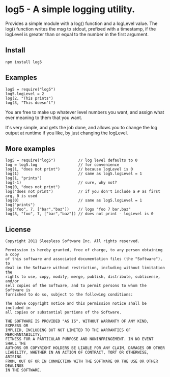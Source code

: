 
# log5 - A simple logging utility.  

Provides a simple module with a log() function and a logLevel value.
The log() function writes the msg to stdout, prefixed with a timestamp, if
the logLevel is greater than or equal to the number in the first argument.


## Install
	
	npm install log5

## Examples

	log5 = require("log5")
	log5.logLevel = 2
	log(2, "This prints")
	log(3, "This doesn't")

You are free to make up whatever level numbers you want, and assign what ever meaning to them that 
you want.

It's very simple, and gets the job done, and allows you to change the log output at
runtime if you like, by just changing the logLevel.

## More examples

	log5 = require("log5")			// log level defaults to 0
	log = log5.log					// for convenience
	log(1, "does not print")		// because logLevel is 0
	log(1)							// same as log5.logLevel = 1
	log(1, "prints")				
	log(-1)							// sure, why not?
	log(0, "does not print")
	log("does not print")			// if you don't include a # as first arg, 0 is used
	log(0)							// same as log5.logLevel = 1
	log("prints")		
	log("foo", 7, ["bar","baz"])	// logs "foo 7 bar,baz"
	log(3, "foo", 7, ["bar","baz"])	// does not print - logLevel is 0

## License

	Copyright 2011 Sleepless Software Inc. All rights reserved.

	Permission is hereby granted, free of charge, to any person obtaining a copy
	of this software and associated documentation files (the "Software"), to
	deal in the Software without restriction, including without limitation the
	rights to use, copy, modify, merge, publish, distribute, sublicense, and/or
	sell copies of the Software, and to permit persons to whom the Software is
	furnished to do so, subject to the following conditions:

	The above copyright notice and this permission notice shall be included in
	all copies or substantial portions of the Software.

	THE SOFTWARE IS PROVIDED "AS IS", WITHOUT WARRANTY OF ANY KIND, EXPRESS OR
	IMPLIED, INCLUDING BUT NOT LIMITED TO THE WARRANTIES OF MERCHANTABILITY,
	FITNESS FOR A PARTICULAR PURPOSE AND NONINFRINGEMENT. IN NO EVENT SHALL THE
	AUTHORS OR COPYRIGHT HOLDERS BE LIABLE FOR ANY CLAIM, DAMAGES OR OTHER
	LIABILITY, WHETHER IN AN ACTION OF CONTRACT, TORT OR OTHERWISE, ARISING
	FROM, OUT OF OR IN CONNECTION WITH THE SOFTWARE OR THE USE OR OTHER DEALINGS
	IN THE SOFTWARE. 
